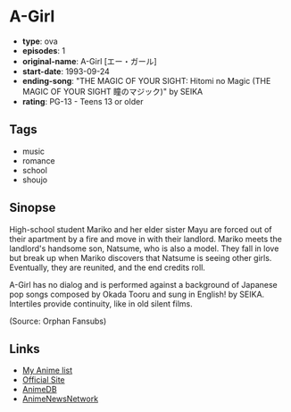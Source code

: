 # A-Girl

-   **type**: ova
-   **episodes**: 1
-   **original-name**: A-Girl [エー・ガール]
-   **start-date**: 1993-09-24
-   **ending-song**: "THE MAGIC OF YOUR SIGHT: Hitomi no Magic (THE MAGIC OF YOUR SIGHT 瞳のマジック)" by SEIKA
-   **rating**: PG-13 - Teens 13 or older

## Tags

-   music
-   romance
-   school
-   shoujo

## Sinopse

High-school student Mariko and her elder sister Mayu are forced out of their apartment by a fire and move in with their landlord. Mariko meets the landlord's handsome son, Natsume, who is also a model. They fall in love but break up when Mariko discovers that Natsume is seeing other girls. Eventually, they are reunited, and the end credits roll.

A-Girl has no dialog and is performed against a background of Japanese pop songs composed by Okada Tooru and sung in English! by SEIKA. Intertiles provide continuity, like in old silent films.

(Source: Orphan Fansubs)

## Links

-   [My Anime list](https://myanimelist.net/anime/5447/A-Girl)
-   [Official Site](http://www.madhouse.co.jp/works/1993-1992/works_ova_a-girl.html)
-   [AnimeDB](http://anidb.info/perl-bin/animedb.pl?show=anime&aid=5137)
-   [AnimeNewsNetwork](http://www.animenewsnetwork.com/encyclopedia/anime.php?id=7848)
